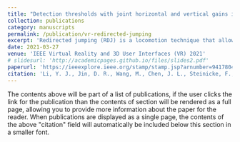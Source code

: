 ```yaml
---
title: "Detection thresholds with joint horizontal and vertical gains in redirected jumping"
collection: publications
category: manuscripts
permalink: /publication/vr-redirected-jumping
excerpt: 'Redirected jumping (RDJ) is a locomotion technique that allows users to explore a virtual space that is larger than the available physical space by imperceptibly manipulating users' virtual viewpoints according to different gains. In previous redirected jumping work, different types of gains were imposed separately, without considering the possible interaction effects of horizontal and vertical gains on the jumping distance perception. To figure out how humans perceive distance manipulation when more than one gain is used, in this paper, we explored joint horizontal and vertical gains that manipulate horizontal and vertical distances at the same time during two-legged takeoff jumping in the virtual space. We estimated and analyzed horizontal and vertical detection thresholds by conducting a user study, fitting the data to two-dimensional psychometric functions, and visualizing the fitted 3D plots. We provided quantitative insights into the effects of joint gains on detection thresholds, where the imperceptible range for one gain can be affected by the variation of the other gain. Finally, we designed redirected jumping-based games as applications with joint horizontal and vertical gains and demonstrated the effectiveness of the redirected jumping technique.'
date: 2021-03-27
venue: 'IEEE Virtual Reality and 3D User Interfaces (VR) 2021'
# slidesurl: 'http://academicpages.github.io/files/slides2.pdf'
paperurl: 'https://ieeexplore.ieee.org/stamp/stamp.jsp?arnumber=9417804&casa_token=vzVb67rO3GMAAAAA:mdiA5mNV_EEsETTfFuiQxIAp0q2Ac0WC0GZTsgxS4jzJl5IqUUHNj6oX_H4NKz-nx4CUjPXQ23s'
citation: 'Li, Y. J., Jin, D. R., Wang, M., Chen, J. L., Steinicke, F., Hu, S. M., & Zhao, Q. (2021, March). Detection thresholds with joint horizontal and vertical gains in redirected jumping. In 2021 IEEE Virtual Reality and 3D User Interfaces (VR) (pp. 95-102). IEEE.'
---
```


The contents above will be part of a list of publications, if the user clicks the link for the publication than the contents of section will be rendered as a full page, allowing you to provide more information about the paper for the reader. When publications are displayed as a single page, the contents of the above "citation" field will automatically be included below this section in a smaller font.